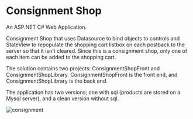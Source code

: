 # Consignment Shop

An ASP.NET C# Web Application.

Consignment Shop that uses Datasource to bind objects to controls and StateView to repopulate the shopping cart listbox on each postback to the server so that it isn't cleared. Since this is a consignment shop, only one of each item can be added to the shopping cart.

The solution contains two projects: ConsignmentShopFront and ConsignmentShopLibrary.
ConsignmentShopFront is the front end, and ConsignmentShopLibrary is the back end.

The application has two versions; one with sql (products are stored on a Mysql server), and a clean version without sql.


![consignment](https://user-images.githubusercontent.com/10501925/38175179-77a7c9f6-35d8-11e8-80ba-07c3a43b0719.jpg)
